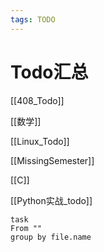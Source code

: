 ```yaml
---
tags: TODO
---
```

# Todo汇总

[[408_Todo]]

[[数学]]

[[Linux_Todo]]

[[MissingSemester]]

[[C]]

[[Python实战_todo]]

```dataview
task
From ""
group by file.name
```
